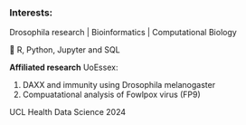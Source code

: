 ### Interests: 
Drosophila research | Bioinformatics | Computational Biology

🌱 R, Python, Jupyter and SQL

**Affiliated research**
UoEssex:  
1. DAXX and immunity using Drosophila melanogaster
2. Compuatational analysis of Fowlpox virus (FP9)

UCL Health Data Science 2024


<!--
**Jkw02/Jkw02** is a ✨ _special_ ✨ repository because its `README.md` (this file) appears on your GitHub profile.

Here are some ideas to get you started:

- 🔭 I’m currently working on ...
- 🌱 I’m currently learning ...
- 👯 I’m looking to collaborate on ...
- 🤔 I’m looking for help with ...
- 💬 Ask me about ...
- 📫 How to reach me: ...
- 😄 Pronouns: ...
- ⚡ Fun fact: ...
-->
